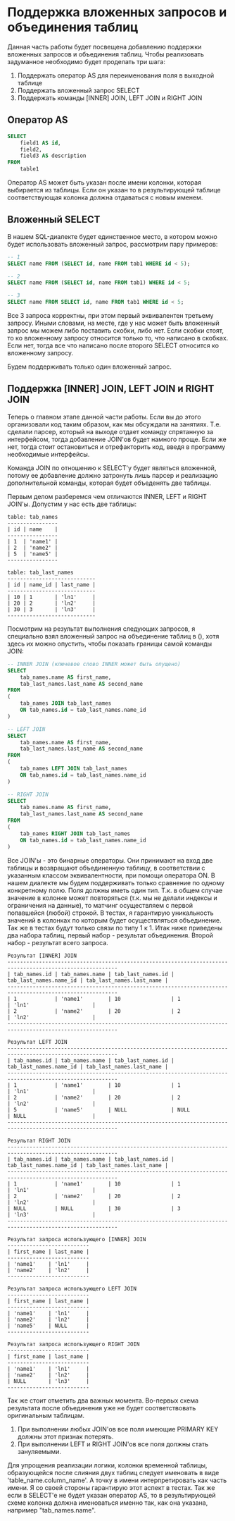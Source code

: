 # Поддержка вложенных запросов и объединения таблиц

Данная часть работы будет посвещена добавлению поддержки вложенных запросов и
объединения таблиц. Чтобы реализовать задуманное необходимо будет проделать
три шага:

1) Поддержать оператор AS для переименования поля в выходной таблице
2) Поддержать вложенный запрос SELECT
3) Поддержать команды [INNER] JOIN, LEFT JOIN и RIGHT JOIN

## Оператор AS

```sql
SELECT
    field1 AS id,
    field2,
    field3 AS description
FROM
    table1    
```
Оператор AS может быть указан после имени колонки, которая выбирается из таблицы.
Если он указан то в результирующей таблице соответствующая колонка должна отдаваться
с новым именем.

## Вложенный SELECT

В нашем SQL-диалекте будет единственное место, в котором можно будет использовать
вложенный запрос, рассмотрим пару примеров:

```sql
-- 1
SELECT name FROM (SELECT id, name FROM tab1 WHERE id < 5);

-- 2
SELECT name FROM (SELECT id, name FROM tab1) WHERE id < 5;

-- 3
SELECT name FROM SELECT id, name FROM tab1 WHERE id < 5;
```
Все 3 запроса корректны, при этом первый эквивалентен третьему запросу. Иными словами,
на месте, где у нас может быть вложенный запрос мы можем либо поставить скобки, либо нет.
Если скобки стоят, то ко вложенному запросу относится только то, что написано в скобках.
Если нет, тогда все что написано после второго SELECT относится ко вложенному запросу.

Будем поддерживать только один вложенный запрос.

## Поддержка [INNER] JOIN, LEFT JOIN и RIGHT JOIN

Теперь о главном этапе данной части работы. Если вы до этого организовали код
таким образом, как мы обсуждали на занятиях. Т.е. сделали парсер, который на выходе
отдает команду спрятанную за интерфейсом, тогда добавление JOIN'ов будет намного
проще. Если же нет, тогда стоит остановиться и отрефакторить код, введя в программу
необходимые интерфейсы.

Команда JOIN по отношению к SELECT'у будет являться вложенной, потому ее добавление
должно затронуть лишь парсер и реализацию дополнительной команды, которая будет
объеденять две таблицы.

Первым делом разберемся чем отличаются INNER, LEFT и RIGHT JOIN'ы. Допустим у нас
есть две таблицы:

```
table: tab_names
----------------
| id | name    |
----------------
| 1  | 'name1' |
| 2  | 'name2' |
| 5  | 'name5' |
----------------

table: tab_last_names
----------------------------
| id | name_id | last_name |
----------------------------
| 10 | 1       | 'ln1'     |
| 20 | 2       | 'ln2'     |
| 30 | 3       | 'ln3'     |
----------------------------
```
Посмотрим на результат выполнения следующих запросов, я специально взял вложенный запрос
на объединение таблиц в (), хотя здесь их можно опустить, чтобы показать границы самой
команды JOIN:
```sql
-- INNER JOIN (ключевое слово INNER может быть опущено)
SELECT
    tab_names.name AS first_name,
    tab_last_names.last_name AS second_name
FROM
(
    tab_names JOIN tab_last_names
    ON tab_names.id = tab_last_names.name_id
)

-- LEFT JOIN
SELECT
    tab_names.name AS first_name,
    tab_last_names.last_name AS second_name
FROM
(
    tab_names LEFT JOIN tab_last_names
    ON tab_names.id = tab_last_names.name_id
)

-- RIGHT JOIN
SELECT
    tab_names.name AS first_name,
    tab_last_names.last_name AS second_name
FROM
(
    tab_names RIGHT JOIN tab_last_names
    ON tab_names.id = tab_last_names.name_id
)
```
Все JOIN'ы - это бинарные операторы. Они принимают на вход две таблицы и возвращают
объединенную таблицу, в соответствии с указанным классом эквивалентности, при помощи
оператора ON. В нашем диалекте мы будем поддерживать только сравнение по одному
конкретному полю. Поля должны иметь один тип. Т.к. в общем случае значение в колонке
может повторяться (т.к. мы не делали индексы и ограничения на данные), то матчинг
осуществляем с первой попавшейся (любой) строкой. В тестах, я гарантирую уникальность
значений в колонках по которым будет осуществляться объединение. Так же в тестах будут
только связи по типу 1 к 1. Итак ниже приведены два набора таблиц, первый набор -
результат объединения. Второй набор - результат всего запроса.
```
Результат [INNER] JOIN
---------------------------------------------------------------------------------------------------------
| tab_names.id | tab_names.name | tab_last_names.id | tab_last_names.name_id | tab_last_names.last_name |
---------------------------------------------------------------------------------------------------------
| 1            | 'name1'        | 10                | 1                      | 'ln1'                    |
| 2            | 'name2'        | 20                | 2                      | 'ln2'                    |
---------------------------------------------------------------------------------------------------------

Результат LEFT JOIN
---------------------------------------------------------------------------------------------------------
| tab_names.id | tab_names.name | tab_last_names.id | tab_last_names.name_id | tab_last_names.last_name |
---------------------------------------------------------------------------------------------------------
| 1            | 'name1'        | 10                | 1                      | 'ln1'                    |
| 2            | 'name2'        | 20                | 2                      | 'ln2'                    |
| 5            | 'name5'        | NULL              | NULL                   | NULL                     |
---------------------------------------------------------------------------------------------------------

Результат RIGHT JOIN
---------------------------------------------------------------------------------------------------------
| tab_names.id | tab_names.name | tab_last_names.id | tab_last_names.name_id | tab_last_names.last_name |
---------------------------------------------------------------------------------------------------------
| 1            | 'name1'        | 10                | 1                      | 'ln1'                    |
| 2            | 'name2'        | 20                | 2                      | 'ln2'                    |
| NULL         | NULL           | 30                | 3                      | 'ln3'                    |
---------------------------------------------------------------------------------------------------------
```
```
Результат запроса использующего [INNER] JOIN
--------------------------
| first_name | last_name |
--------------------------
| 'name1'    | 'ln1'     |
| 'name2'    | 'ln2'     |
--------------------------

Результат запроса использующего LEFT JOIN
--------------------------
| first_name | last_name |
--------------------------
| 'name1'    | 'ln1'     |
| 'name2'    | 'ln2'     |
| 'name5'    | NULL      |
--------------------------

Результат запроса использующего RIGHT JOIN
--------------------------
| first_name | last_name |
--------------------------
| 'name1'    | 'ln1'     |
| 'name2'    | 'ln2'     |
| NULL       | 'ln3'     |
--------------------------
```
Так же стоит отметить два важных момента. Во-первых схема результата после объединения
уже не будет соответствовать оригинальным таблицам.
1) При выполнении любых JOIN'ов все поля имеющие PRIMARY KEY должны этот признак потерять.
2) При выполнении LEFT и RIGHT JOIN'ов все поля должны стать зануляемыми.

Для упрощения реализации логики, колонки временной таблицы, образующейся после слияния
двух таблиц следует именовать в виде 'table_name.column_name'. А точку в имени интерпретировать
как часть имени. Я со своей стороны гарантирую этот аспект в тестах. Так же если в SELECT'е
не будет указан оператор AS, то в результирующей схеме колонка должна именоваться именно так,
как она указана, например "tab_names.name".
